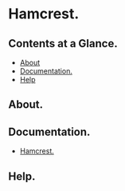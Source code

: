 # Hamcrest.





## Contents at a Glance.
* [About](#about)
* [Documentation.](#documentation)
* [Help](#help)





## About.





## Documentation.
* [Hamcrest.](http://hamcrest.org/)





## Help.
